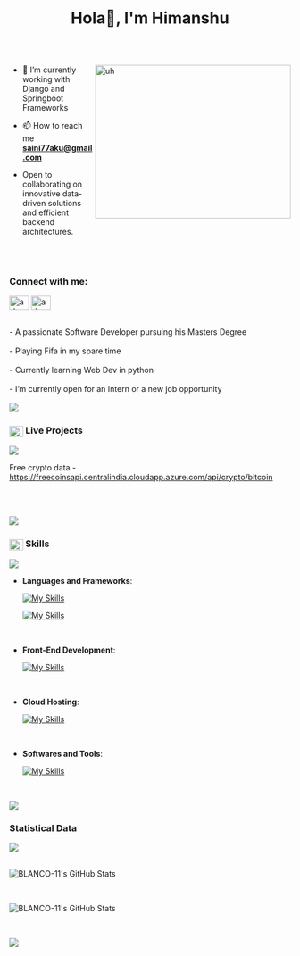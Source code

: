 <h1 align="center">Hola👋, I'm Himanshu</h1>
<!-- <h3 align="center">.</h3> -->

<br>


<br>

<p><img align="right" src="https://user-images.githubusercontent.com/74038190/212749447-bfb7e725-6987-49d9-ae85-2015e3e7cc41.gif" width="350" height="275"alt="uh" /></p>


- 🌱 I’m currently working with Django and Springboot Frameworks

- 📫 How to reach me **saini77aku@gmail.com**

- Open to collaborating on innovative data-driven solutions and efficient backend architectures.



<br><br>

<h3 align="left">Connect with me:</h3>
<p align="left">
  <a href="https://www.linkedin.com/in/himanshu11saini/" target="blank"><img align="center"
      src="https://raw.githubusercontent.com/rahuldkjain/github-profile-readme-generator/master/src/images/icons/Social/linked-in-alt.svg"
      alt="adam pithewan" height="25" width="35" /></a>  
 <a href="https://x.com/_blanco_11_" target="blank"><img align="center"
      src="https://raw.githubusercontent.com/rahuldkjain/github-profile-readme-generator/master/src/images/icons/Social/twitter.svg"
      alt="adampithewan" height="25" width="35" /></a>

</p>
<br>
  - A passionate Software Developer pursuing his Masters Degree
  <br><br>
  - Playing Fifa in my spare time
  <br><br>
  - Currently learning Web Dev in python
  <br><br>
  - I’m currently open for an Intern or a new job opportunity
<br>
<br>

<img src="https://user-images.githubusercontent.com/73097560/115834477-dbab4500-a447-11eb-908a-139a6edaec5c.gif">

<h3> <img src="https://media2.giphy.com/media/QssGEmpkyEOhBCb7e1/giphy.gif?cid=ecf05e47a0n3gi1bfqntqmob8g9aid1oyj2wr3ds3mg700bl&rid=giphy.gif" width ="25" height="20" align="center"> Live Projects</h2>

<img src="https://user-images.githubusercontent.com/73097560/115834477-dbab4500-a447-11eb-908a-139a6edaec5c.gif">
<br>

Free crypto data - https://freecoinsapi.centralindia.cloudapp.azure.com/api/crypto/bitcoin

<!---->

<br><br>

<img src="https://user-images.githubusercontent.com/73097560/115834477-dbab4500-a447-11eb-908a-139a6edaec5c.gif">

<h3> <img src="https://media2.giphy.com/media/QssGEmpkyEOhBCb7e1/giphy.gif?cid=ecf05e47a0n3gi1bfqntqmob8g9aid1oyj2wr3ds3mg700bl&rid=giphy.gif" width ="25" height="20" align="center"> Skills</h2>

<img src="https://user-images.githubusercontent.com/73097560/115834477-dbab4500-a447-11eb-908a-139a6edaec5c.gif">

<br>
<p align="center">

- **Languages and Frameworks**:
    
    [![My Skills](https://skillicons.dev/icons?i=python,java,mysql,nodejs&theme=dark)](https://skillicons.dev)

    [![My Skills](https://skillicons.dev/icons?i=django,flask,spring,react,postgresql&theme=dark)](https://skillicons.dev)

<br>   
    
- **Front-End Development**:

   [![My Skills](https://skillicons.dev/icons?i=html,javascript,css,tailwind,bootstrap&theme=dark)](https://skillicons.dev)

<br>

- **Cloud Hosting**:

    [![My Skills](https://skillicons.dev/icons?i=aws,azure,docker&theme=dark)](https://skillicons.dev)
    
<br>

- **Softwares and Tools**:
  
    [![My Skills](https://skillicons.dev/icons?i=git,github,vscode,linux&theme=dark)](https://skillicons.dev)
  
<br>
</p>

<img src="https://user-images.githubusercontent.com/73097560/115834477-dbab4500-a447-11eb-908a-139a6edaec5c.gif"><br>
<h3>Statistical Data</h3>
<img src="https://user-images.githubusercontent.com/73097560/115834477-dbab4500-a447-11eb-908a-139a6edaec5c.gif"><br><br>
<p><img src="https://github-readme-stats.vercel.app/api?username=BLANCO-11&theme=gotham&show_icons=true&hide_border=true&count_private=true" alt="BLANCO-11's GitHub Stats" /></p>

<br>

<p><img src="https://github-readme-streak-stats.herokuapp.com/?user=BLANCO-11&theme=gotham&hide_border=true" alt="BLANCO-11's GitHub Stats" /></p>

<br>

      
<img src="https://user-images.githubusercontent.com/73097560/115834477-dbab4500-a447-11eb-908a-139a6edaec5c.gif"><br><br>
